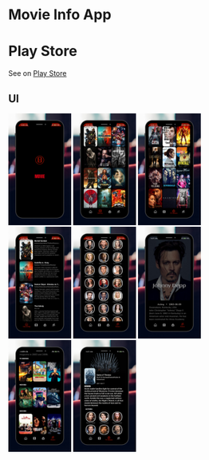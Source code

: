 # Movie Info App

# Play Store
See on [Play Store](https://play.google.com/store/apps/details?id=com.squad.filmio)

## UI

<p float=left>
<img width=25% src="ui/1.png" />
<img width=25% src="ui/2.png" />
<img width=25% src="ui/3.png" />
<img width=25% src="ui/4.png" />
<img width=25% src="ui/5.png" />
<img width=25% src="ui/6.png" />
<img width=25% src="ui/7.png" />
  <img width=25% src="ui/8.png" />
 </p>










